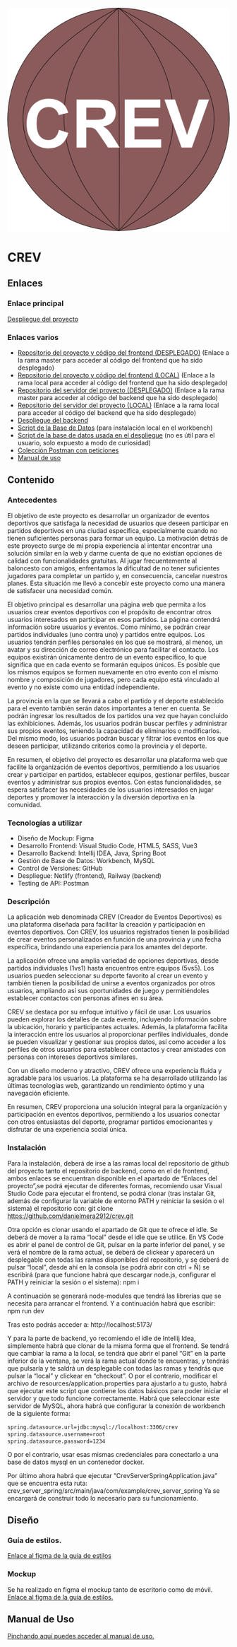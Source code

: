 <p align="center">
  <img src="https://raw.githubusercontent.com/danielmera2912/crev_server/master/crev_logo.png" alt="Logo de CREV"/>
</p>


# CREV

## Enlaces

### Enlace principal

[Despliegue del proyecto](https://crev.netlify.app/)

### Enlaces varios

- [Repositorio del proyecto y código del frontend (DESPLEGADO)](https://github.com/danielmera2912/crev) (Enlace a la rama master para acceder al código del frontend que ha sido desplegado)
- [Repositorio del proyecto y código del frontend (LOCAL)](https://github.com/danielmera2912/crev/tree/local) (Enlace a la rama local para acceder al código del frontend que ha sido desplegado)
- [Repositorio del servidor del proyecto (DESPLEGADO)](https://github.com/danielmera2912/crev_server_spring) (Enlace a la rama master para acceder al código del backend que ha sido desplegado)
- [Repositorio del servidor del proyecto (LOCAL)](https://github.com/danielmera2912/crev_server_spring/tree/local) (Enlace a la rama local para acceder al código del backend que ha sido desplegado)
- [Despliegue del backend](https://crevserverspring-production.up.railway.app)
- [Script de la Base de Datos](https://github.com/danielmera2912/crev_server_spring/blob/master/src/main/resources/script.sql) (para instalación local en el workbench)
- [Script de la base de datos usada en el despliegue](https://github.com/danielmera2912/crev_server_spring/blob/master/src/main/resources/script_despliegue.sql) (no es útil para el usuario, solo expuesto a modo de curiosidad)
- [Colección Postman con peticiones](https://github.com/danielmera2912/crev_server_spring/blob/master/src/main/resources/CREV.postman_collection.json)
- [Manual de uso](https://github.com/danielmera2912/crev/blob/master/Manual%20de%20Uso%20de%20CREV.pdf)

## Contenido

### Antecedentes

El objetivo de este proyecto es desarrollar un organizador de eventos deportivos que satisfaga la necesidad de usuarios que deseen participar en partidos deportivos en una ciudad específica, especialmente cuando no tienen suficientes personas para formar un equipo. La motivación detrás de este proyecto surge de mi propia experiencia al intentar encontrar una solución similar en la web y darme cuenta de que no existían opciones de calidad con funcionalidades gratuitas. Al jugar frecuentemente al baloncesto con amigos, enfrentamos la dificultad de no tener suficientes jugadores para completar un partido y, en consecuencia, cancelar nuestros planes. Esta situación me llevó a concebir este proyecto como una manera de satisfacer una necesidad común.

El objetivo principal es desarrollar una página web que permita a los usuarios crear eventos deportivos con el propósito de encontrar otros usuarios interesados en participar en esos partidos. La página contendrá información sobre usuarios y eventos. Como mínimo, se podrán crear partidos individuales (uno contra uno) y partidos entre equipos. Los usuarios tendrán perfiles personales en los que se mostrará, al menos, un avatar y su dirección de correo electrónico para facilitar el contacto. Los equipos existirán únicamente dentro de un evento específico, lo que significa que en cada evento se formarán equipos únicos. Es posible que los mismos equipos se formen nuevamente en otro evento con el mismo nombre y composición de jugadores, pero cada equipo está vinculado al evento y no existe como una entidad independiente.

La provincia en la que se llevará a cabo el partido y el deporte establecido para el evento también serán datos importantes a tener en cuenta. Se podrán ingresar los resultados de los partidos una vez que hayan concluido las exhibiciones. Además, los usuarios podrán buscar perfiles y administrar sus propios eventos, teniendo la capacidad de eliminarlos o modificarlos. Del mismo modo, los usuarios podrán buscar y filtrar los eventos en los que deseen participar, utilizando criterios como la provincia y el deporte.

En resumen, el objetivo del proyecto es desarrollar una plataforma web que facilite la organización de eventos deportivos, permitiendo a los usuarios crear y participar en partidos, establecer equipos, gestionar perfiles, buscar eventos y administrar sus propios eventos. Con estas funcionalidades, se espera satisfacer las necesidades de los usuarios interesados en jugar deportes y promover la interacción y la diversión deportiva en la comunidad.


### Tecnologías a utilizar

- Diseño de Mockup: Figma
- Desarrollo Frontend: Visual Studio Code, HTML5, SASS, Vue3
- Desarrollo Backend: Intellij IDEA, Java, Spring Boot
- Gestión de Base de Datos: Workbench, MySQL
- Control de Versiones: GitHub
- Despliegue: Netlify (frontend), Railway (backend)
- Testing de API: Postman

### Descripción

La aplicación web denominada CREV (Creador de Eventos Deportivos) es una plataforma diseñada para facilitar la creación y participación en eventos deportivos. Con CREV, los usuarios registrados tienen la posibilidad de crear eventos personalizados en función de una provincia y una fecha específica, brindando una experiencia para los amantes del deporte.

La aplicación ofrece una amplia variedad de opciones deportivas, desde partidos individuales (1vs1) hasta encuentros entre equipos (5vs5). Los usuarios pueden seleccionar su deporte favorito al crear un evento y también tienen la posibilidad de unirse a eventos organizados por otros usuarios, ampliando así sus oportunidades de juego y permitiéndoles establecer contactos con personas afines en su área.

CREV se destaca por su enfoque intuitivo y fácil de usar. Los usuarios pueden explorar los detalles de cada evento, incluyendo información sobre la ubicación, horario y participantes actuales. Además, la plataforma facilita la interacción entre los usuarios al proporcionar perfiles individuales, donde se pueden visualizar y gestionar sus propios datos, así como acceder a los perfiles de otros usuarios para establecer contactos y crear amistades con personas con intereses deportivos similares.

Con un diseño moderno y atractivo, CREV ofrece una experiencia fluida y agradable para los usuarios. La plataforma se ha desarrollado utilizando las últimas tecnologías web, garantizando un rendimiento óptimo y una navegación eficiente.

En resumen, CREV proporciona una solución integral para la organización y participación en eventos deportivos, permitiendo a los usuarios conectar con otros entusiastas del deporte, programar partidos emocionantes y disfrutar de una experiencia social única.

### Instalación

Para la instalación, deberá de irse a las ramas local del repositorio de github del proyecto tanto el repositorio de backend, como en el de frontend, ambos enlaces se encuentran disponible en el apartado de “Enlaces del proyecto”,se podrá ejecutar de diferentes formas, recomiendo usar Visual Studio Code para ejecutar el frontend, se podrá clonar (tras instalar Git, además de configurar la variable de entorno PATH y reiniciar la sesión o el sistema) el repositorio con: 
git clone https://github.com/danielmera2912/crev.git

Otra opción es clonar usando el apartado de Git que te ofrece el idle.
Se deberá de mover a la rama “local” desde el idle que se utilice. En VS Code es abrir el panel de control de Git, pulsar en la parte inferior del panel, y se verá el nombre de la rama actual, se deberá de clickear y aparecerá un desplegable con todas las ramas disponibles del repositorio, y se deberá de pulsar “local”, desde ahí en la consola (se podrá abrir con ctrl + Ñ) se escribirá (para que funcione habrá que descargar node.js, configurar el PATH y reiniciar la sesión o el sistema): 
npm i

A continuación se generará node-modules que tendrá las librerías que se necesita para arrancar el frontend. Y a continuación habrá que escribir:
npm run dev

Tras esto podrás acceder a: http://localhost:5173/

Y para la parte de backend, yo recomiendo el idle de Intellij Idea, simplemente habrá que clonar de la misma forma que el frontend.
Se tendrá que cambiar la rama a la local, se tendrá que abrir el panel “Git” en la parte inferior de la ventana, se verá la rama actual donde te encuentras, y tendrás que pulsarla y te saldrá un desplegable con todas las ramas y tendrás que pulsar la “local” y clickear en “checkout”.
O por el contrario, modificar el archivo de resources/application.properties para ajustarlo a tu gusto, habrá que ejecutar este script que contiene los datos básicos para poder iniciar el servidor y que todo funcione correctamente.
Habrá que seleccionar este servidor de MySQL, ahora habrá que configurar la conexión de workbench de la siguiente forma:

```
spring.datasource.url=jdbc:mysql://localhost:3306/crev
spring.datasource.username=root
spring.datasource.password=1234
```

O por el contrario, usar esas mismas credenciales para conectarlo a una base de datos mysql en un contenedor docker.

Por último ahora habrá que ejecutar “CrevServerSpringApplication.java” que se encuentra esta ruta: crev_server_spring/src/main/java/com/example/crev_server_spring
Ya se encargará de construir todo lo necesario para su funcionamiento.

## Diseño

### Guía de estilos.

[Enlace al figma de la guía de estilos](https://www.figma.com/file/h37mdDYlAf84ntqszAMWFo/Hojas-de-estilo?type=design&t=Xc9C9yn6ivYMXRo4-1)

### Mockup

Se ha realizado en figma el mockup tanto de escritorio como de móvil. [Enlace al figma de la guía de estilos.](https://www.figma.com/file/gxTF7C2nLs3VALrKYATRKb/Mockup?type=design&node-id=0%3A1&t=D1fmKuLbMukkIGPZ-1)

## Manual de Uso

[Pinchando aquí puedes acceder al manual de uso.](https://github.com/danielmera2912/crev/blob/master/Manual%20de%20Uso%20de%20CREV.pdf)
